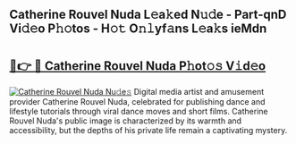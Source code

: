 ## Catherine Rouvel Nuda L𝚎a𝚔ed N𝚞𝚍e - Part-qnD Vi𝚍𝚎o P𝚑𝚘tos - H𝚘𝚝 O𝚗𝚕yf𝚊ns L𝚎a𝚔s ieMdn

# <h2><a href="http://kf2dco.oniu.top/?m=Catherine+Rouvel+Nuda">🔗👉 🔴 Catherine Rouvel Nuda P𝚑ot𝚘𝚜 V𝚒d𝚎o</a></h2>

[![Catherine Rouvel Nuda Nu𝚍e𝚜](https://i.imgur.com/0qMVB7G.gif)](http://kf2dco.oniu.top/?m=Catherine+Rouvel+Nuda)
Digital media artist and amusement provider Catherine Rouvel Nuda, celebrated for publishing dance and lifestyle tutorials through viral dance moves and short films. Catherine Rouvel Nuda's public image is characterized by its warmth and accessibility, but the depths of his private life remain a captivating mystery.  
